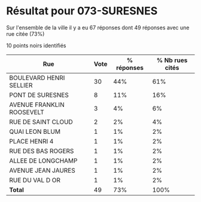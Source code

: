 # Résultat pour 073-SURESNES

Sur l'ensemble de la ville il y a eu 67 réponses dont 49 réponses avec une rue citée (73%)

10 points noirs identifiés

| Rue | Vote | % réponses | % Nb rues cités|
|-----|------|------------|----------------|
| BOULEVARD HENRI SELLIER | 30 | 44% | 61%|
| PONT DE SURESNES | 8 | 11% | 16%|
| AVENUE FRANKLIN ROOSEVELT | 3 | 4% | 6%|
| RUE DE SAINT CLOUD | 2 | 2% | 4%|
| QUAI LEON BLUM | 1 | 1% | 2%|
| PLACE HENRI 4 | 1 | 1% | 2%|
| RUE DES BAS ROGERS | 1 | 1% | 2%|
| ALLEE DE LONGCHAMP | 1 | 1% | 2%|
| AVENUE JEAN JAURES | 1 | 1% | 2%|
| RUE DU VAL D OR | 1 | 1% | 2%|
| **Total** | 49 | 73% | 100%|
